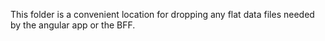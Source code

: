 This folder is a convenient location for dropping any flat data files needed by the angular app or the BFF.
